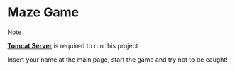 # Maze Game
 
> [!NOTE] 
> [**Tomcat Server**](https://tomcat.apache.org/download-10.cgi) is required to run this project

Insert your name at the main page, start the game and try not to be caught!


